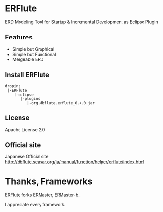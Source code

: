 ERFlute
=======================
ERD Modeling Tool for Startup & Incremental Development as Eclipse Plugin

## Features

- Simple but Graphical
- Simple but Functional
- Mergeable ERD

## Install ERFlute

```
dropins
 |-ERFlute
    |-eclipse
       |-plugins
          |-org.dbflute.erflute_0.4.0.jar
```

## License
Apache License 2.0

## Official site
Japanese Official site  
http://dbflute.seasar.org/ja/manual/function/helper/erflute/index.html

# Thanks, Frameworks
ERFlute forks ERMaster, ERMaster-b.  

I appreciate every framework.
